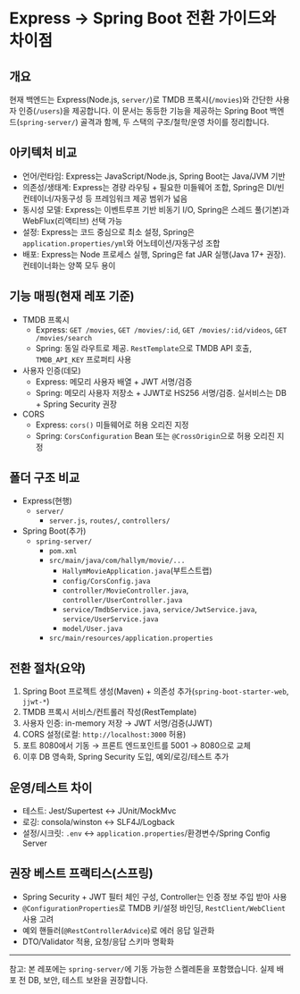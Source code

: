# Express → Spring Boot 전환 가이드와 차이점

## 개요
현재 백엔드는 Express(Node.js, `server/`)로 TMDB 프록시(`/movies`)와 간단한 사용자 인증(`/users`)을 제공합니다. 이 문서는 동등한 기능을 제공하는 Spring Boot 백엔드(`spring-server/`) 골격과 함께, 두 스택의 구조/철학/운영 차이를 정리합니다.

## 아키텍처 비교
- 언어/런타임: Express는 JavaScript/Node.js, Spring Boot는 Java/JVM 기반
- 의존성/생태계: Express는 경량 라우팅 + 필요한 미들웨어 조합, Spring은 DI/빈컨테이너/자동구성 등 프레임워크 제공 범위가 넓음
- 동시성 모델: Express는 이벤트루프 기반 비동기 I/O, Spring은 스레드 풀(기본)과 WebFlux(리액티브) 선택 가능
- 설정: Express는 코드 중심으로 최소 설정, Spring은 `application.properties/yml`와 어노테이션/자동구성 조합
- 배포: Express는 Node 프로세스 실행, Spring은 fat JAR 실행(Java 17+ 권장). 컨테이너화는 양쪽 모두 용이

## 기능 매핑(현재 레포 기준)
- TMDB 프록시
  - Express: `GET /movies`, `GET /movies/:id`, `GET /movies/:id/videos`, `GET /movies/search`
  - Spring: 동일 라우트로 제공. `RestTemplate`으로 TMDB API 호출, `TMDB_API_KEY` 프로퍼티 사용
- 사용자 인증(데모)
  - Express: 메모리 사용자 배열 + JWT 서명/검증
  - Spring: 메모리 사용자 저장소 + JJWT로 HS256 서명/검증. 실서비스는 DB + Spring Security 권장
- CORS
  - Express: `cors()` 미들웨어로 허용 오리진 지정
  - Spring: `CorsConfiguration` Bean 또는 `@CrossOrigin`으로 허용 오리진 지정

## 폴더 구조 비교
- Express(현행)
  - `server/`
    - `server.js`, `routes/`, `controllers/`
- Spring Boot(추가)
  - `spring-server/`
    - `pom.xml`
    - `src/main/java/com/hallym/movie/...`
      - `HallymMovieApplication.java`(부트스트랩)
      - `config/CorsConfig.java`
      - `controller/MovieController.java`, `controller/UserController.java`
      - `service/TmdbService.java`, `service/JwtService.java`, `service/UserService.java`
      - `model/User.java`
    - `src/main/resources/application.properties`

## 전환 절차(요약)
1) Spring Boot 프로젝트 생성(Maven) + 의존성 추가(`spring-boot-starter-web`, `jjwt-*`)
2) TMDB 프록시 서비스/컨트롤러 작성(RestTemplate)
3) 사용자 인증: in-memory 저장 → JWT 서명/검증(JJWT)
4) CORS 설정(로컬: `http://localhost:3000` 허용)
5) 포트 8080에서 기동 → 프론트 엔드포인트를 5001 → 8080으로 교체
6) 이후 DB 영속화, Spring Security 도입, 예외/로깅/테스트 추가

## 운영/테스트 차이
- 테스트: Jest/Supertest ↔ JUnit/MockMvc
- 로깅: consola/winston ↔ SLF4J/Logback
- 설정/시크릿: `.env` ↔ `application.properties`/환경변수/Spring Config Server

## 권장 베스트 프랙티스(스프링)
- Spring Security + JWT 필터 체인 구성, Controller는 인증 정보 주입 받아 사용
- `@ConfigurationProperties`로 TMDB 키/설정 바인딩, `RestClient/WebClient` 사용 고려
- 예외 핸들러(`@RestControllerAdvice`)로 에러 응답 일관화
- DTO/Validator 적용, 요청/응답 스키마 명확화

---
참고: 본 레포에는 `spring-server/`에 기동 가능한 스켈레톤을 포함했습니다. 실제 배포 전 DB, 보안, 테스트 보완을 권장합니다.


